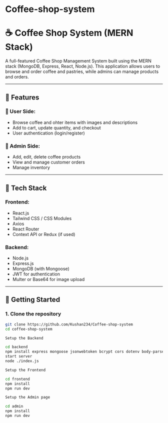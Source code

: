 # Coffee-shop-system
# ☕ Coffee Shop System (MERN Stack)

A full-featured Coffee Shop Management System built using the MERN stack (MongoDB, Express, React, Node.js).
This application allows users to browse and order coffee and pastries, while admins can manage products and orders.

---

## 📌 Features

### 👤 User Side:
- Browse coffee and ohter items with images and descriptions
- Add to cart, update quantity, and checkout
- User authentication (login/register)

### 🔐 Admin Side:
- Add, edit, delete coffee products
- View and manage customer orders
- Manage inventory

---

## 🧰 Tech Stack

### Frontend:
- React.js
- Tailwind CSS / CSS Modules
- Axios
- React Router
- Context API or Redux (if used)

### Backend:
- Node.js
- Express.js
- MongoDB (with Mongoose)
- JWT for authentication
- Multer or Base64 for image upload

---
## 🚀 Getting Started

### 1. Clone the repository

```bash
git clone https://github.com/Kushan234/Coffee-shop-system
cd coffee-shop-system

Setup the Backend

cd backend
npm install express mongoose jsonwebtoken bcrypt cors dotenv body-parser multer nodemon
start server
node ./index.js

Setup the Frontend

cd frontend
npm install
npm run dev

Setup the Admin page

cd admin
npm install
npm run dev


